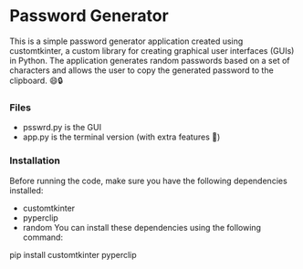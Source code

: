 # Password Generator
This is a simple password generator application created using customtkinter, a custom library for creating graphical user interfaces (GUIs) in Python. The application generates random passwords based on a set of characters and allows the user to copy the generated password to the clipboard. 😄🔒

### Files
- psswrd.py is the GUI
- app.py is the terminal version (with extra features 🤫)

### Installation
Before running the code, make sure you have the following dependencies installed:

- customtkinter
- pyperclip
- random
You can install these dependencies using the following command:

pip install customtkinter pyperclip
